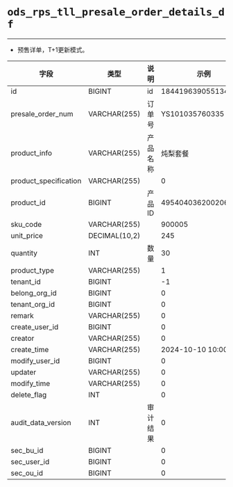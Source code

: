 # `ods_rps_tll_presale_order_details_df`

---

- 预售详单，T+1更新模式。


| 字段                  | 类型          | 说明     | 示例                |
| --------------------- | ------------- | -------- | ------------------- |
| id                    | BIGINT        | id       | 1844196390551343106 |
| presale_order_num     | VARCHAR(255)  | 订单号   | YS101035760335      |
| product_info          | VARCHAR(255)  | 产品名称 | 炖梨套餐            |
| product_specification | VARCHAR(255)  |          | 0                   |
| product_id            | BIGINT        | 产品ID   | 495404036200206336  |
| sku_code              | VARCHAR(255)  |          | 900005              |
| unit_price            | DECIMAL(10,2) |          | 245                 |
| quantity              | INT           | 数量     | 30                  |
| product_type          | VARCHAR(255)  |          | 1                   |
| tenant_id             | BIGINT        |          | -1                  |
| belong_org_id         | BIGINT        |          | 0                   |
| tenant_org_id         | BIGINT        |          | 0                   |
| remark                | VARCHAR(255)  |          | 0                   |
| create_user_id        | BIGINT        |          | 0                   |
| creator               | VARCHAR(255)  |          | 0                   |
| create_time           | VARCHAR(255)  |          | 2024-10-10 10:00:57 |
| modify_user_id        | BIGINT        |          | 0                   |
| updater               | VARCHAR(255)  |          | 0                   |
| modify_time           | VARCHAR(255)  |          | 0                   |
| delete_flag           | INT           |          | 0                   |
| audit_data_version    | INT           | 审计结果 | 0                   |
| sec_bu_id             | BIGINT        |          | 0                   |
| sec_user_id           | BIGINT        |          | 0                   |
| sec_ou_id             | BIGINT        |          | 0                   |

